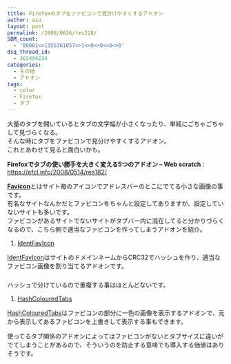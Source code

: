 ```yaml
---
title: Firefoxのタブをファビコンで見分けやすくするアドオン
author: azu
layout: post
permalink: /2008/0626/res228/
SBM_count:
  - '00001<>1355361057<>1<>0<>0<>0<>0'
dsq_thread_id:
  - 302494234
categories:
  - その他
  - アドオン
tags:
  - color
  - Firefox
  - タブ
---
```

大量のタブを開いているとタブの文字幅が小さくなったり、単純にごちゃごちゃして見づらくなる。  
そんな時にタブをファビコンで見分けやすくするアドオン。  
これとあわせて見ると面白いかも。

**Firefoxでタブの使い勝手を大きく変える5つのアドオン &#8211; Web scratch**
:   <https://efcl.info/2008/0514/res182/>

<a class="l" onmousedown="return rwt(this,'','','res','3','AFQjCNFfbcqA_cVc4zx2DDL3DL8jCPM1-w','&sig2=_rhJVUkD9p-nCL_wAH6KUQ')" href="http://ja.wikipedia.org/wiki/Favicon" target="_blank"><strong></strong><strong>Favicon</strong></a>とはサイト毎のアイコンでアドレスバーのとこにでてる小さな画像の事です。  
有名なサイトなんかだとファビコンをちゃんと設定してありますが、設定していないサイトも多いです。  
ファビコンがあるサイトでないサイトがタブバー内に混在してると分かりづらくなるので、こちら側で適当なファビコンを作ってしまうアドオンを紹介。

1.  [IdentFavIcon][1]

[IdentFavIcon][1]はサイトのドメインネームからCRC32でハッシュを作り、適当なファビコン画像を割り当てるアドオンです。  
[<img class="alignnone size-medium wp-image-229" title="screenshot" src="https://efcl.info/wp-content/uploads/2008/06/screenshot-300x10.png" alt="" width="300" height="10" />][2]

ハッシュで分けているので重複する事はほとんどないです。

1.  [HashColouredTabs][3]

[HashColouredTabs][3]はファビコンの部分に一色の画像を表示するアドオンで、元から表示してあるファビコンを上書きして表示する事もできます。

使ってるタブ関係のアドオンによってはファビコンがないとタブサイズに違いがでてしまうことがあるので、そういうのを防止する意味でも導入する価値はありそうです。

 [1]: http://www.cs.bme.hu/%7Edhanak/identfavicon/
 [2]: https://efcl.info/wp-content/uploads/2008/06/screenshot.png
 [3]: http://hashcolouredtabs.mozdev.org/

